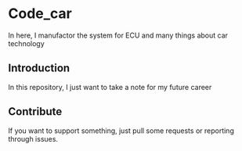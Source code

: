 # Code_car
In here, I manufactor the system for ECU and many things about car technology

## Introduction
In this repository, I just want to take a note for my future career

## Contribute
If you want to support something, just pull some requests or reporting through issues.
